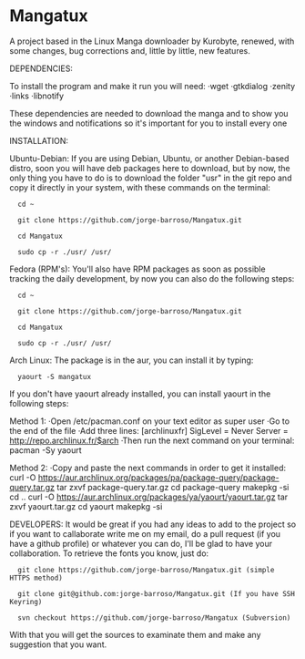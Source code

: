 Mangatux
======================

A project based in the Linux Manga downloader by Kurobyte, renewed, with some changes, bug corrections and, little by little, new features.

DEPENDENCIES:

To install the program and make it run you will need:
 ·wget
 ·gtkdialog
 ·zenity
 ·links
 ·libnotify
 
These dependencies are needed to download the manga and to show you the windows and notifications so it's important for you to install every one

INSTALLATION:

Ubuntu-Debian:
If you are using Debian, Ubuntu, or another Debian-based distro, soon you will have deb packages here to download, but by now, the only thing you have to do is to download the folder "usr" in the git repo and copy it directly in your system, with these commands on the terminal:
      
      cd ~
      
      git clone https://github.com/jorge-barroso/Mangatux.git
      
      cd Mangatux
      
      sudo cp -r ./usr/ /usr/
      
Fedora (RPM's):
You'll also have RPM packages as soon as possible tracking the daily development, by now you can also do the following steps:
      
      cd ~
      
      git clone https://github.com/jorge-barroso/Mangatux.git
      
      cd Mangatux
      
      sudo cp -r ./usr/ /usr/

Arch Linux:
The package is in the aur, you can install it by typing:
      
      yaourt -S mangatux

If you don't have yaourt already installed, you can install yaourt in the following steps:

Method 1:
 ·Open /etc/pacman.conf on your text editor as super user
 ·Go to the end of the file
 ·Add three lines:
      [archlinuxfr]
      SigLevel = Never
      Server = http://repo.archlinux.fr/$arch
 ·Then run the next command on your terminal:
      pacman -Sy yaourt

Method 2:
  ·Copy and paste the next commands in order to get it installed:
      curl -O https://aur.archlinux.org/packages/pa/package-query/package-query.tar.gz
      tar zxvf package-query.tar.gz
      cd package-query
      makepkg -si
      cd ..
      curl -O https://aur.archlinux.org/packages/ya/yaourt/yaourt.tar.gz
      tar zxvf yaourt.tar.gz
      cd yaourt
      makepkg -si
    
    
DEVELOPERS:
It would be great if you had any ideas to add to the project so if you want to callaborate write me on my email, do a pull request (if you have a github profile) or whatever you can do, I'll be glad to have your collaboration. To retrieve the fonts you know, just do:

      git clone https://github.com/jorge-barroso/Mangatux.git (simple HTTPS method)
        
      git clone git@github.com:jorge-barroso/Mangatux.git (If you have SSH Keyring)
        
      svn checkout https://github.com/jorge-barroso/Mangatux (Subversion)

With that you will get the sources to examinate them and make any suggestion that you want.
